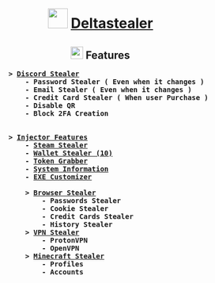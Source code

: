 <center>
<h1 align="center"><img src="https://i.ibb.co/d5FySDx/gun.gif" width=40/> <u><a href="https://www.deltastealer.xyz">Deltastealer</a></u></h1>

<h2><img src="https://i.ibb.co/G2FzKf5/planet.gif" width=25>  Features</h2>
<ul>
    <pre align=left>
    <b> > <u>Discord Stealer</u></b>
        <b> - Password Stealer ( Even when it changes )</b>
        <b> - Email Stealer ( Even when it changes )</b>
        <b> - Credit Card Stealer ( When user Purchase )</b>
        <b> - Disable QR</b>
        <b> - Block 2FA Creation</b>
        <br/>
    <b> > <u>Injector Features</u></b>
        <b> - <u>Steam Stealer</u></b>
        <b> - <u>Wallet Stealer (10)</u><b>
        <b> - <u>Token Grabber</u></b>
        <b> - <u>System Information</u></b>
        <b> - <u>EXE Customizer</u></b><br>
        <b> > <u>Browser Stealer</u></b>
            <b> - Passwords Stealer</b>
            <b> - Cookie Stealer</b>
            <b> - Credit Cards Stealer</b>
            <b> - History Stealer</b>
        <b> > <u>VPN Stealer</u></b>
            <b> - ProtonVPN </b>
            <b> - OpenVPN</b>
        <b> > <u>Minecraft Stealer</u></b>
            <b> - Profiles</b>
            <b> - Accounts</b>
    </pre>
    </br>
<ul>
</center>
